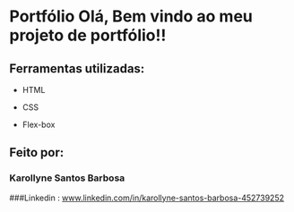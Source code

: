 # Portfólio Olá, Bem vindo ao meu projeto de portfólio!!

## Ferramentas utilizadas:

* HTML

* CSS

* Flex-box

## Feito por:

### Karollyne Santos Barbosa

###Linkedin : www.linkedin.com/in/karollyne-santos-barbosa-452739252
